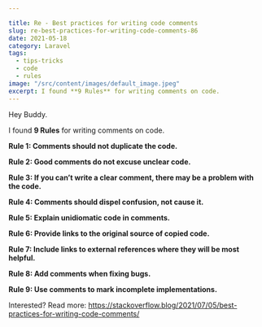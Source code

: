 ```yaml
---

title: Re - Best practices for writing code comments
slug: re-best-practices-for-writing-code-comments-86
date: 2021-05-18
category: Laravel
tags:
  - tips-tricks
  - code
  - rules
image: "/src/content/images/default_image.jpeg"
excerpt: I found **9 Rules** for writing comments on code.
---
```


Hey Buddy.

I found **9 Rules** for writing comments on code.

**Rule 1: Comments should not duplicate the code.**

**Rule 2: Good comments do not excuse unclear code.**

**Rule 3: If you can’t write a clear comment, there may be a problem with the code.**

**Rule 4: Comments should dispel confusion, not cause it.**

**Rule 5: Explain unidiomatic code in comments.**

**Rule 6: Provide links to the original source of copied code.**

**Rule 7: Include links to external references where they will be most helpful.**

**Rule 8: Add comments when fixing bugs.**

**Rule 9: Use comments to mark incomplete implementations.**


Interested? Read more:
https://stackoverflow.blog/2021/07/05/best-practices-for-writing-code-comments/
